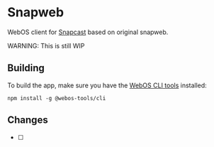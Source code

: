 # Snapweb

WebOS client for [Snapcast](https://github.com/badaix/snapcast) based on original snapweb.

WARNING: This is still WIP 

## Building

To build the app, make sure you have the [WebOS CLI tools](https://webostv.developer.lge.com/develop/tools/cli-installation) installed:
```
npm install -g @webos-tools/cli
```



## Changes

- [ ] 